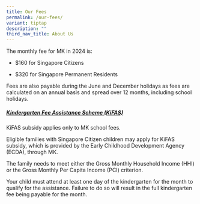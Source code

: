 ```yaml
---
title: Our Fees
permalink: /our-fees/
variant: tiptap
description: ""
third_nav_title: About Us
---
```

<p>The monthly fee for MK in 2024 is:</p>
<ul>
<li>
<p>$160 for Singapore Citizens</p>
</li>
<li>
<p>$320 for Singapore Permanent Residents</p>
</li>
</ul>
<p></p>
<p>Fees are also payable during the June and December holidays as fees are
calculated on an annual basis and spread over 12 months, including school
holidays.&nbsp;</p>
<h5><strong><u>Kindergarten Fee Assistance Scheme (KiFAS)</u></strong></h5>
<p>KiFAS subsidy applies only to MK school fees.</p>
<p>Eligible families with Singapore Citizen children may apply for KiFAS
subsidy, which is provided by the Early Childhood Development Agency (ECDA),
through MK.</p>
<p>The family needs to meet either the Gross Monthly Household Income (HHI)
or the Gross Monthly Per Capita Income (PCI) criterion.</p>
<p>Your child must attend at least one day of the kindergarten for the month
to qualify for the assistance. Failure to do so will result in the full
kindergarten fee being payable for the month.</p>
<p>
<br>
</p>